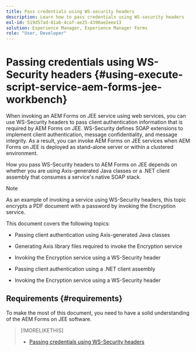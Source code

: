 ```yaml
---
title: Pass credentials using WS-security headers
description: Learn how to pass credentials using WS-security headers
exl-id: 519d57ad-81ab-4caf-ae25-4390ae2eee13
solution: Experience Manager, Experience Manager Forms
role: "User, Developer"
---
```

# Passing credentials using WS-Security headers {#using-execute-script-service-aem-forms-jee-workbench}

When invoking an AEM Forms on JEE service using web services, you can use WS-Security headers to pass client authentication information that is required by AEM Forms on JEE. WS-Security defines SOAP extensions to implement client authentication, message confidentiality, and message integrity. As a result, you can invoke AEM Forms on JEE services when AEM Forms on JEE is deployed as stand-alone server or within a clustered environment.

How you pass WS-Security headers to AEM Forms on JEE depends on whether you are using Axis-generated Java classes or a .NET client assembly that consumes a service's native SOAP stack.

>[!NOTE]
>
>As an example of invoking a service using WS-Security headers, this topic encrypts a PDF document with a password by invoking the Encryption service.

This document covers the following topics:

* Passing client authentication using Axis-generated Java classes

* Generating Axis library files required to invoke the Encryption service

* Invoking the Encryption service using a WS-Security header

* Passing client authentication using a .NET client assembly

* Invoking the Encryption service using a WS-Security header


## Requirements {#requirements}

To make the most of this document, you need to have a solid understanding of the AEM Forms on JEE software.

>[!MORELIKETHIS]
>
>* [Passing credentials using WS-Security headers](assets/passing-credentials-using-ws-security-headers.pdf)
